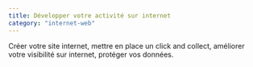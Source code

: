 ```yaml
---
title: Développer votre activité sur internet
category: "internet-web"
---
```


Créer votre site internet, mettre en place un click and collect, améliorer votre visibilité sur internet, protéger vos données.

